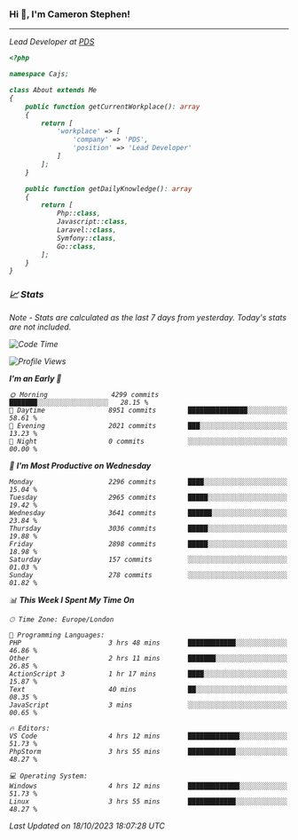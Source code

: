 ### Hi 👋, I'm Cameron Stephen!
<hr>
<p><em>Lead Developer at <a href="https://prindatasolutions.co.uk">PDS</a></p>


```php
<?php

namespace Cajs;

class About extends Me
{
    public function getCurrentWorkplace(): array
    {
        return [
            'workplace' => [
                'company' => 'PDS',
                'position' => 'Lead Developer'
            ]
        ];
    }

    public function getDailyKnowledge(): array
    {
        return [
            Php::class,
            Javascript::class,
            Laravel::class,
            Symfony::class,
            Go::class,
        ];
    }
}
```

### 📈 Stats
<p><em>Note - Stats are calculated as the last 7 days from yesterday. Today's stats are not included.</em></p>


<!--START_SECTION:waka-->
![Code Time](http://img.shields.io/badge/Code%20Time-3%2C597%20hrs%2042%20mins-blue)

![Profile Views](http://img.shields.io/badge/Profile%20Views-0-blue)

**I'm an Early 🐤** 

```text
🌞 Morning                4299 commits        ███████░░░░░░░░░░░░░░░░░░   28.15 % 
🌆 Daytime                8951 commits        ███████████████░░░░░░░░░░   58.61 % 
🌃 Evening                2021 commits        ███░░░░░░░░░░░░░░░░░░░░░░   13.23 % 
🌙 Night                  0 commits           ░░░░░░░░░░░░░░░░░░░░░░░░░   00.00 % 
```
📅 **I'm Most Productive on Wednesday** 

```text
Monday                   2296 commits        ████░░░░░░░░░░░░░░░░░░░░░   15.04 % 
Tuesday                  2965 commits        █████░░░░░░░░░░░░░░░░░░░░   19.42 % 
Wednesday                3641 commits        ██████░░░░░░░░░░░░░░░░░░░   23.84 % 
Thursday                 3036 commits        █████░░░░░░░░░░░░░░░░░░░░   19.88 % 
Friday                   2898 commits        █████░░░░░░░░░░░░░░░░░░░░   18.98 % 
Saturday                 157 commits         ░░░░░░░░░░░░░░░░░░░░░░░░░   01.03 % 
Sunday                   278 commits         ░░░░░░░░░░░░░░░░░░░░░░░░░   01.82 % 
```


📊 **This Week I Spent My Time On** 

```text
🕑︎ Time Zone: Europe/London

💬 Programming Languages: 
PHP                      3 hrs 48 mins       ████████████░░░░░░░░░░░░░   46.86 % 
Other                    2 hrs 11 mins       ███████░░░░░░░░░░░░░░░░░░   26.85 % 
ActionScript 3           1 hr 17 mins        ████░░░░░░░░░░░░░░░░░░░░░   15.87 % 
Text                     40 mins             ██░░░░░░░░░░░░░░░░░░░░░░░   08.35 % 
JavaScript               3 mins              ░░░░░░░░░░░░░░░░░░░░░░░░░   00.65 % 

🔥 Editors: 
VS Code                  4 hrs 12 mins       █████████████░░░░░░░░░░░░   51.73 % 
PhpStorm                 3 hrs 55 mins       ████████████░░░░░░░░░░░░░   48.27 % 

💻 Operating System: 
Windows                  4 hrs 12 mins       █████████████░░░░░░░░░░░░   51.73 % 
Linux                    3 hrs 55 mins       ████████████░░░░░░░░░░░░░   48.27 % 
```


 Last Updated on 18/10/2023 18:07:28 UTC
<!--END_SECTION:waka-->
